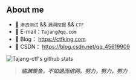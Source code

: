 ## About me

- 🚩 `渗透测试` && `漏洞挖掘` && `CTF`
- 📧 E-mail：`Tajang@qq.com`
- 📖 Blog： https://ctfking.com
- 🌊 CSDN： https://blog.csdn.net/qq_45619909

![Tajang-ctf's github stats](https://github-readme-stats.vercel.app/api?username=Tajang-ctf&show_icons=true&icon_color=fff&bg_color=30,e96443,904e95&title_color=fff&text_color=fff)

> ***临渊羡鱼，不如退而结网。努力，努力，努力***
